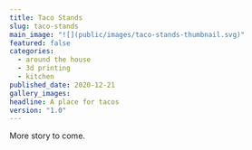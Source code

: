 ```yaml
---
title: Taco Stands
slug: taco-stands
main_image: "![](public/images/taco-stands-thumbnail.svg)"
featured: false
categories:
  - around the house
  - 3d printing
  - kitchen
published_date: 2020-12-21
gallery_images: 
headline: A place for tacos
version: "1.0"
---
```


More story to come.